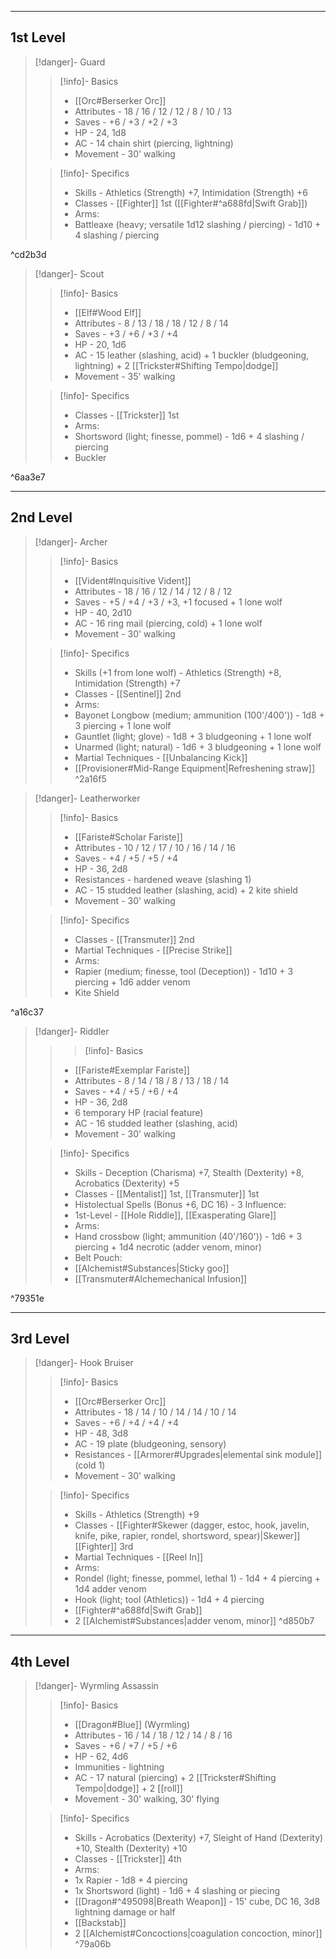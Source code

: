 -- - -
## 1st Level


>[!danger]- Guard
>>[!info]- Basics
>>* [[Orc#Berserker Orc]]
>>* Attributes - 18 / 16 / 12 / 12 / 8 / 10 / 13
>>* Saves - +6 / +3 / +2 / +3
>>* HP - 24, 1d8
>>* AC - 14 chain shirt (piercing, lightning)
>>* Movement - 30' walking
>
>>[!info]- Specifics
>>* Skills - Athletics (Strength) +7, Intimidation (Strength) +6
>>* Classes - [[Fighter]] 1st ([[Fighter#^a688fd|Swift Grab]])
>>* Arms:
>>	* Battleaxe (heavy; versatile 1d12 slashing / piercing) - 1d10 + 4 slashing / piercing

^cd2b3d

>[!danger]- Scout
>>[!info]- Basics
>>* [[Elf#Wood Elf]]
>>* Attributes - 8 / 13 / 18 / 18 / 12 / 8 / 14
>>* Saves - +3 / +6 / +3 / +4
>>* HP - 20, 1d6
>>* AC - 15 leather (slashing, acid) + 1 buckler (bludgeoning, lightning) + 2 [[Trickster#Shifting Tempo|dodge]]
>>* Movement - 35' walking
>
>>[!info]- Specifics
>>* Classes - [[Trickster]] 1st
>>* Arms:
>>	* Shortsword (light; finesse, pommel) - 1d6 + 4 slashing / piercing
>>	* Buckler

^6aa3e7

- - -
## 2nd Level

>[!danger]- Archer
>>[!info]- Basics
>>* [[Vident#Inquisitive Vident]]
>>* Attributes - 18 / 16 / 12 / 14 / 12 / 8 / 12
>>* Saves - +5 / +4 / +3 / +3, +1 focused + 1 lone wolf
>>* HP - 40, 2d10
>>* AC - 16 ring mail (piercing, cold) + 1 lone wolf
>>* Movement - 30' walking
>
>>[!info]- Specifics
>>* Skills (+1 from lone wolf) - Athletics (Strength) +8, Intimidation (Strength) +7
>>* Classes - [[Sentinel]] 2nd
>>* Arms:
>>	* Bayonet Longbow (medium; ammunition (100'/400')) - 1d8 + 3 piercing + 1 lone wolf
>>	* Gauntlet (light; glove) - 1d8 + 3 bludgeoning + 1 lone wolf
>>	* Unarmed (light; natural) - 1d6 + 3 bludgeoning + 1 lone wolf
>>* Martial Techniques - [[Unbalancing Kick]]
>>* [[Provisioner#Mid-Range Equipment|Refreshening straw]]
^2a16f5

>[!danger]- Leatherworker
>>[!info]- Basics
>>* [[Fariste#Scholar Fariste]]
>>* Attributes - 10 / 12 / 17 / 10 / 16 / 14 / 16
>>* Saves - +4 / +5 / +5 / +4
>>* HP - 36, 2d8
>>* Resistances - hardened weave (slashing 1)
>>* AC - 15 studded leather (slashing, acid) + 2 kite shield
>>* Movement - 30' walking
>
>>[!info]- Specifics
>>* Classes - [[Transmuter]] 2nd
>>* Martial Techniques - [[Precise Strike]]
>>* Arms:
>>	* Rapier (medium; finesse, tool (Deception)) - 1d10 + 3 piercing + 1d6 adder venom
>>	* Kite Shield

^a16c37

>[!danger]- Riddler
>>>[!info]- Basics
>>* [[Fariste#Exemplar Fariste]]
>>* Attributes - 8 / 14 / 18 / 8 / 13 / 18 / 14
>>* Saves - +4 / +5 / +6 / +4
>>* HP - 36, 2d8
>>	* 6 temporary HP (racial feature)
>>* AC - 16 studded leather (slashing, acid)
>>* Movement - 30' walking
>
>>[!info]- Specifics
>>* Skills - Deception (Charisma) +7, Stealth (Dexterity) +8, Acrobatics (Dexterity) +5
>>* Classes - [[Mentalist]] 1st, [[Transmuter]] 1st
>>* Histolectual Spells (Bonus +6, DC 16) - 3 Influence:
>>	* 1st-Level - [[Hole Riddle]], [[Exasperating Glare]]
>>* Arms:
>>	* Hand crossbow (light; ammunition (40'/160')) - 1d6 + 3 piercing + 1d4 necrotic (adder venom, minor)
>>* Belt Pouch:
>>	* [[Alchemist#Substances|Sticky goo]]
>>* [[Transmuter#Alchemechanical Infusion]]

^79351e

-- - ---
## 3rd Level

>[!danger]- Hook Bruiser
>>[!info]- Basics
>>* [[Orc#Berserker Orc]]
>>* Attributes - 18 / 14 / 10 / 14 / 14 / 10 / 14
>>* Saves - +6 / +4 / +4 / +4
>>* HP - 48, 3d8
>>* AC - 19 plate (bludgeoning, sensory)
>>* Resistances - [[Armorer#Upgrades|elemental sink module]] (cold 1)
>>* Movement - 30' walking
>
>>[!info]- Specifics
>>* Skills - Athletics (Strength) +9
>>* Classes - [[Fighter#Skewer (dagger, estoc, hook, javelin, knife, pike, rapier, rondel, shortsword, spear)|Skewer]] [[Fighter]] 3rd
>>* Martial Techniques - [[Reel In]]
>>* Arms:
>>	* Rondel (light; finesse, pommel, lethal 1) - 1d4 + 4 piercing + 1d4 adder venom
>>	* Hook (light; tool (Athletics)) - 1d4 + 4 piercing
>>* [[Fighter#^a688fd|Swift Grab]]
>>* 2 [[Alchemist#Substances|adder venom, minor]]
^d850b7
-- - - -
## 4th Level

 >[!danger]- Wyrmling Assassin
>>[!info]- Basics
>>* [[Dragon#Blue]] (Wyrmling)
>>* Attributes - 16 / 14 / 18 / 12 / 14 / 8 / 16
>>* Saves - +6 / +7 / +5 / +6
>>* HP - 62, 4d6
>>* Immunities - lightning
>>* AC - 17 natural (piercing) + 2 [[Trickster#Shifting Tempo|dodge]] + 2 [[roll]]
>>* Movement - 30' walking, 30' flying
>
>>[!info]- Specifics
>>* Skills - Acrobatics (Dexterity) +7, Sleight of Hand (Dexterity) +10, Stealth (Dexterity) +10
>>* Classes - [[Trickster]] 4th
>>* Arms:
>>	* 1x Rapier - 1d8 + 4 piercing
>>	* 1x Shortsword (light) - 1d6 + 4 slashing or piecing
>>* [[Dragon#^495098|Breath Weapon]] - 15' cube, DC 16, 3d8 lightning damage or half
>>* [[Backstab]]
>>* 2 [[Alchemist#Concoctions|coagulation concoction, minor]]
^79a06b

